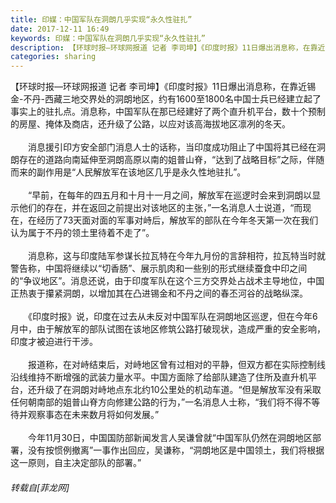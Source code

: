 ```yaml
---
title: 印媒：中国军队在洞朗几乎实现“永久性驻扎”
date: 2017-12-11 16:49
keywords: 印媒：中国军队在洞朗几乎实现“永久性驻扎”
description: 【环球时报—环球网报道 记者 李司坤】《印度时报》11日爆出消息称，在靠近锡金-不丹-西藏三地交界处的洞朗地区，约有1600至1800名中国士兵已经建立起了事实上的驻扎点。消息称，中国军队在那已经建好了两个直升机平台，数十个预制的房屋、掩体及商店，还升级了公路，以应对该高海拔地区凛冽的冬天。　　消息援引印方安全部门消息人士的话称，当印度成功阻止了中国将其已经在洞朗存在的道路向南延伸至洞朗高原以南的姐普山脊，“达到了战略目标”之际，伴随而来的副作用是“人民解放军在该地区几乎是永久性地驻扎”。　　“早前，在每年的四五月和十月十一月之间，解放军在巡逻时会来到洞朗以显示他们的存在，并在返回之前提出对该地区的主张，”一名消息人士说道，“而现在，在经历了73天面对面的军事对峙后，解放军的部队在今年冬天第一次在我们认为属于不丹的领土里待着不走了”。　　消息称，这与印度陆军参谋长拉瓦特在今年九月份的言辞相符，拉瓦特当时就警告称，中国将继续以“切香肠”、展示肌肉和一些别的形式继续蚕食中印之间的“争议地区”。消息还说，由于印度军队在这个三方交界处占战术主导地位，中国正热衷于攥紧洞朗，以增加其在凸进锡金和不丹之间的春丕河谷的战略纵深。　　《印度时报》说，印度在过去从未反对中国军队在洞朗地区巡逻，但在今年6月中，由于解放军的部队试图在该地区修筑公路打破现状，造成严重的安全影响，印度才被迫进行干涉。　　报道称，在对峙结束后，对峙地区曾有过相对的平静，但双方都在实际控制线沿线维持不断增强的武装力量水平。中国方面除了给部队建造了住所及直升机平台，还升级了在洞朗对峙地点东北约10公里处的机动车道。“但是解放军没有采取任何朝南部的姐普山脊方向修建公路的行为，”一名消息人士称，“我们将不得不等待并观察事态在未来数月将如何发展。”　　今年11月30日，中国国防部新闻发言人吴谦曾就“中国军队仍然在洞朗地区部署，没有按惯例撤离”一事作出回应，吴谦称，“洞朗地区是中国领土，我们将根据这一原则，自主决定部队的部署。” 
categories: sharing
---
```

<td class="t_f" id="postmessage_1027582">

【环球时报—环球网报道 记者 李司坤】《印度时报》11日爆出消息称，在靠近锡金-不丹-西藏三地交界处的洞朗地区，约有1600至1800名中国士兵已经建立起了事实上的驻扎点。消息称，中国军队在那已经建好了两个直升机平台，数十个预制的房屋、掩体及商店，还升级了公路，以应对该高海拔地区凛冽的冬天。<br/>
<br/>
　　消息援引印方安全部门消息人士的话称，当印度成功阻止了中国将其已经在洞朗存在的道路向南延伸至洞朗高原以南的姐普山脊，“达到了战略目标”之际，伴随而来的副作用是“人民解放军在该地区几乎是永久性地驻扎”。<br/>
<br/>
　　“早前，在每年的四五月和十月十一月之间，解放军在巡逻时会来到洞朗以显示他们的存在，并在返回之前提出对该地区的主张，”一名消息人士说道，“而现在，在经历了73天面对面的军事对峙后，解放军的部队在今年冬天第一次在我们认为属于不丹的领土里待着不走了”。<br/>
<br/>
　　消息称，这与印度陆军参谋长拉瓦特在今年九月份的言辞相符，拉瓦特当时就警告称，中国将继续以“切香肠”、展示肌肉和一些别的形式继续蚕食中印之间的“争议地区”。消息还说，由于印度军队在这个三方交界处占战术主导地位，中国正热衷于攥紧洞朗，以增加其在凸进锡金和不丹之间的春丕河谷的战略纵深。<br/>
<br/>
　　《印度时报》说，印度在过去从未反对中国军队在洞朗地区巡逻，但在今年6月中，由于解放军的部队试图在该地区修筑公路打破现状，造成严重的安全影响，印度才被迫进行干涉。<br/>
<br/>
　　报道称，在对峙结束后，对峙地区曾有过相对的平静，但双方都在实际控制线沿线维持不断增强的武装力量水平。中国方面除了给部队建造了住所及直升机平台，还升级了在洞朗对峙地点东北约10公里处的机动车道。“但是解放军没有采取任何朝南部的姐普山脊方向修建公路的行为，”一名消息人士称，“我们将不得不等待并观察事态在未来数月将如何发展。”<br/>
<br/>
　　今年11月30日，中国国防部新闻发言人吴谦曾就“中国军队仍然在洞朗地区部署，没有按惯例撤离”一事作出回应，吴谦称，“洞朗地区是中国领土，我们将根据这一原则，自主决定部队的部署。” </td>
###### 转载自[菲龙网]